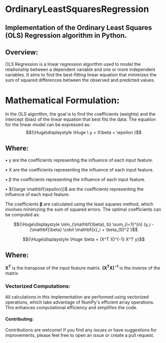 # OrdinaryLeastSquaresRegression
## Implementation of the Ordinary Least Squares (OLS) Regression algorithm in Python.

## Overview:

OLS Regression is a linear regression algorithm used to model the relationship between a dependent variable and one or more independent variables. It aims to find the best-fitting linear equation that minimizes the sum of squared differences between the observed and predicted values.

# Mathematical Formulation:

In the OLS algorithm, the goal is to find the coefficients (weights) and the intercept (bias) of the linear equation that best fits the data. The equation for the linear model can be expressed as:
$${\Huge\displaystyle \Huge \ y = X\beta + \epsilon }$$

## Where:
• y are the coefficients representing the influence of each input feature. 

• X are the coefficients representing the influence of each input feature.

• β the coefficients representing the influence of each input feature.

• ${\large \mathbf{\epsilon}}$ are the coefficients representing the influence of each input feature.




The coefficients ${\mathbf{\beta}}$ are calculated using the least squares method, which involves minimizing the sum of squared errors. The optimal coefficients can be computed as:

$${\Huge\displaystyle  \min_{\mathbf{\beta}, b} \sum_{i=1}^{n} (y_i - (\mathbf{\beta} \cdot \mathbf{x}_i + \beta_0))^2 }$$

$${\Huge\displaystyle \Huge \beta = (X^T X)^{-1} X^T y}$$

## Where:
${\mathbf{X^T}}$ is the transpose of the input feature matrix.
${\mathbf{(X^T X)^{-1}}}$ is the inverse of the matrix


### Vectorized Computations:

All calculations in this implementation are performed using vectorized operations, which take advantage of NumPy's efficient array operations. This enhances computational efficiency and simplifies the code.


#### Contributing:

Contributions are welcome! If you find any issues or have suggestions for improvements, please feel free to open an issue or create a pull request.
